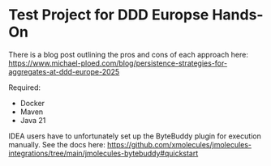 # Test Project for DDD Europse Hands-On

There is a blog post outlining the pros and cons of each approach here: https://www.michael-ploed.com/blog/persistence-strategies-for-aggregates-at-ddd-europe-2025

Required:
- Docker
- Maven
- Java 21

IDEA users have to unfortunately set up the ByteBuddy plugin for execution manually. See the docs here: https://github.com/xmolecules/jmolecules-integrations/tree/main/jmolecules-bytebuddy#quickstart


